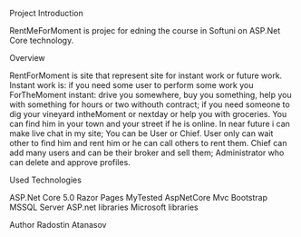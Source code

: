 Project Introduction

RentMeForMoment is projec for edning the course in Softuni on ASP.Net Core technology.




Overview

RentForMoment is site that represent site for instant work or future work. Instant work is: if you need some user to perform some work you ForTheMoment instant: drive you somewhere, buy you something, help you with something for hours or two withouth contract; if you need someone to dig your vineyard intheMoment or nextday or help you with groceries. You can find him in your town and your street if he is online. In near future i can make live chat in my site;
You can be User or Chief.
User only can wait other to find him and rent him or he can call others to rent them.
Chief can add many users and can be their broker and sell them;
Administrator who can delete and approve profiles.





Used Technologies

ASP.Net Core 5.0
Razor Pages
MyTested AspNetCore Mvc
Bootstrap
MSSQL Server
ASP.net libraries
Microsoft libraries



Author
Radostin Atanasov
